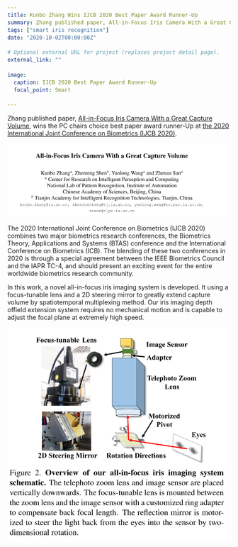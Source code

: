 ```yaml
---
title: Kunbo Zhang Wins IJCB 2020 Best Paper Award Runner-Up
summary: Zhang published paper, All-in-Focus Iris Camera With a Great Capture Volume, wins the PC chairs choice best paper award runner-Up at the 2020 International Joint Conference on Biometrics (IJCB 2020).
tags: ["smart iris recognition"]
date: "2020-10-02T00:00:00Z"

# Optional external URL for project (replaces project detail page).
external_link: ""

image:
  caption: IJCB 2020 Best Paper Award Runner-Up
  focal_point: Smart

---
```

Zhang published paper, [All-in-Focus Iris Camera With a Great Capture Volume](../../publication/zhang-ijcb2020), wins the PC chairs choice best paper award runner-Up at [the 2020 International Joint Conference on Biometrics (IJCB 2020)](https://ieee-biometrics.org/ijcb2020/index.html).

![All-in-Focus Iris Camera With a Great Capture Volume](paper.png)

The 2020 International Joint Conference on Biometrics (IJCB 2020) combines two major biometrics research conferences, the Biometrics Theory, Applications and Systems (BTAS) conference and the International Conference on Biometrics (ICB). The blending of these two conferences in 2020 is through a special agreement between the IEEE Biometrics Council and the IAPR TC-4, and should present an exciting event for the entire worldwide biometrics research community.

In this work, a novel all-in-focus iris imaging system is developed. It using a focus-tunable lens and a 2D steering mirror to greatly extend capture volume by spatiotemporal multiplexing method. Our iris imaging depth offield extension system requires no mechanical motion and is capable to adjust the focal plane at extremely high speed.

![all-in-focus iris imaging system](camera.png)
